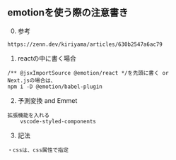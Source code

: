 ## emotionを使う際の注意書き

0. 参考
```
https://zenn.dev/kiriyama/articles/630b2547a6ac79
```

1. reactの中に書く場合
```
/** @jsxImportSource @emotion/react */を先頭に書く or 
Next.jsの場合は、
npm i -D @emotion/babel-plugin

```

2. 予測変換 and Emmet
```
拡張機能を入れる
    vscode-styled-components
```

3. 記法
```
・cssは、css属性で指定

```
